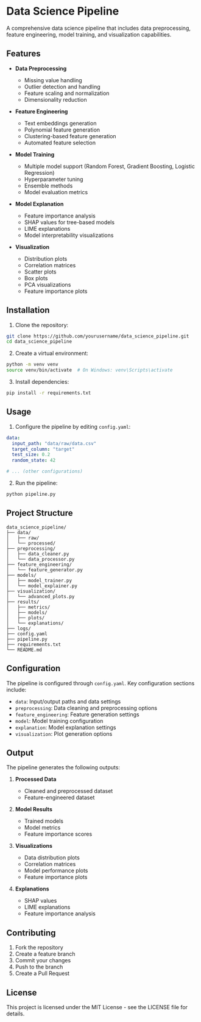 # Data Science Pipeline

A comprehensive data science pipeline that includes data preprocessing, feature engineering, model training, and visualization capabilities.

## Features

- **Data Preprocessing**
  - Missing value handling
  - Outlier detection and handling
  - Feature scaling and normalization
  - Dimensionality reduction

- **Feature Engineering**
  - Text embeddings generation
  - Polynomial feature generation
  - Clustering-based feature generation
  - Automated feature selection

- **Model Training**
  - Multiple model support (Random Forest, Gradient Boosting, Logistic Regression)
  - Hyperparameter tuning
  - Ensemble methods
  - Model evaluation metrics

- **Model Explanation**
  - Feature importance analysis
  - SHAP values for tree-based models
  - LIME explanations
  - Model interpretability visualizations

- **Visualization**
  - Distribution plots
  - Correlation matrices
  - Scatter plots
  - Box plots
  - PCA visualizations
  - Feature importance plots

## Installation

1. Clone the repository:
```bash
git clone https://github.com/yourusername/data_science_pipeline.git
cd data_science_pipeline
```

2. Create a virtual environment:
```bash
python -m venv venv
source venv/bin/activate  # On Windows: venv\Scripts\activate
```

3. Install dependencies:
```bash
pip install -r requirements.txt
```

## Usage

1. Configure the pipeline by editing `config.yaml`:
```yaml
data:
  input_path: "data/raw/data.csv"
  target_column: "target"
  test_size: 0.2
  random_state: 42

# ... (other configurations)
```

2. Run the pipeline:
```bash
python pipeline.py
```

## Project Structure

```
data_science_pipeline/
├── data/
│   ├── raw/
│   └── processed/
├── preprocessing/
│   ├── data_cleaner.py
│   └── data_processor.py
├── feature_engineering/
│   └── feature_generator.py
├── models/
│   ├── model_trainer.py
│   └── model_explainer.py
├── visualization/
│   └── advanced_plots.py
├── results/
│   ├── metrics/
│   ├── models/
│   ├── plots/
│   └── explanations/
├── logs/
├── config.yaml
├── pipeline.py
├── requirements.txt
└── README.md
```

## Configuration

The pipeline is configured through `config.yaml`. Key configuration sections include:

- `data`: Input/output paths and data settings
- `preprocessing`: Data cleaning and preprocessing options
- `feature_engineering`: Feature generation settings
- `model`: Model training configuration
- `explanation`: Model explanation settings
- `visualization`: Plot generation options

## Output

The pipeline generates the following outputs:

1. **Processed Data**
   - Cleaned and preprocessed dataset
   - Feature-engineered dataset

2. **Model Results**
   - Trained models
   - Model metrics
   - Feature importance scores

3. **Visualizations**
   - Data distribution plots
   - Correlation matrices
   - Model performance plots
   - Feature importance plots

4. **Explanations**
   - SHAP values
   - LIME explanations
   - Feature importance analysis

## Contributing

1. Fork the repository
2. Create a feature branch
3. Commit your changes
4. Push to the branch
5. Create a Pull Request

## License

This project is licensed under the MIT License - see the LICENSE file for details. 